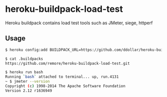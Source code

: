 # heroku-buildpack-load-test
Heroku buildpack contains load test tools such as JMeter, siege, httperf

## Usage
```bash
$ heroku config:add BUILDPACK_URL=https://github.com/ddollar/heroku-buildpack-multi.git

$ cat .buildpacks
https://github.com/remore/heroku-buildpack-load-test.git

$ heroku run bash
Running `bash` attached to terminal... up, run.4131
~ $ jmeter --version
Copyright (c) 1998-2014 The Apache Software Foundation
Version 2.12 r1636949
```
